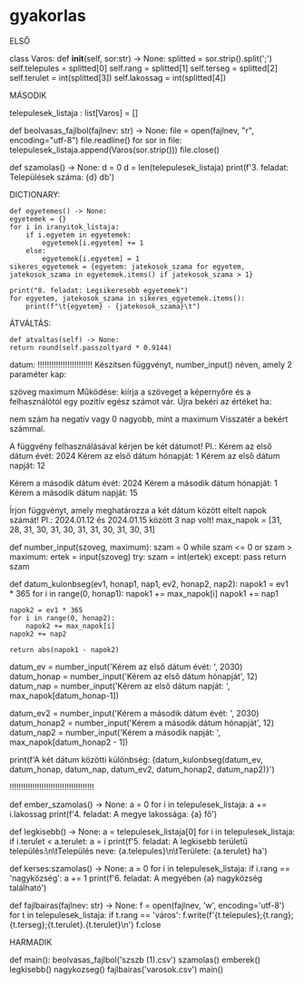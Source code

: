 # gyakorlas

ELSŐ

class Varos:
    def __init__(self, sor:str) -> None:
        splitted = sor.strip().split(';')
        self.telepules = splitted[0]
        self.rang = splitted[1]
        self.terseg = splitted[2]
        self.terulet = int(splitted[3])
        self.lakossag = int(splitted[4])



MÁSODIK

telepulesek_listaja : list[Varos] = []

def beolvasas_fajlbol(fajlnev: str) -> None:
    file = open(fajlnev, "r", encoding="utf-8")
    file.readline()
    for sor in file:
        telepulesek_listaja.append(Varos(sor.strip()))
    file.close()

def szamolas() -> None:
    d = 0
    d = len(telepulesek_listaja)
    print(f'3. feladat: Települések száma: {d} db')


DICTIONARY:

	def egyetemes() -> None:
    egyetemek = {}
    for i in iranyitok_listaja:
        if i.egyetem in egyetemek:
            egyetemek[i.egyetem] += 1
        else:
            egyetemek[i.egyetem] = 1
    sikeres_egyetemek = {egyetem: jatekosok_szama for egyetem, jatekosok_szama in egyetemek.items() if jatekosok_szama > 1}

    print("8. feladat: Legsikeresebb egyetemek")
    for egyetem, jatekosok_szama in sikeres_egyetemek.items():
        print(f"\t{egyetem} - {jatekosok_szama}\t")


ÁTVÁLTÁS:

	def atvaltas(self) -> None:
    return round(self.passzoltyard * 0.9144)

datum: !!!!!!!!!!!!!!!!!!!!!!!!
	Készítsen függvényt, number_input() néven, amely 2 paraméter kap:
    
szöveg
maximum
Működése: kiírja a szöveget a képernyőre és a felhasználótól egy pozitív egész számot vár.
Újra bekéri az értéket ha:
    
nem szám
ha negatív vagy 0
nagyobb, mint a maximum
Visszatér a bekért számmal.

A függvény felhasználásával kérjen be két dátumot!
Pl.:
Kérem az első dátum évét: 2024
Kérem az első dátum hónapját: 1
Kérem az első dátum napját: 12

Kérem a második dátum évét: 2024
Kérem a második dátum hónapját: 1
Kérem a második dátum napját: 15

Írjon függvényt, amely meghatározza a két dátum között eltelt napok számát!
Pl.:
2024.01.12 és 2024.01.15 között 3 nap volt!
max_napok = [31, 28, 31, 30, 31, 30, 31, 31, 30, 31, 30, 31]

def number_input(szoveg, maximum):
    szam = 0
    while szam <= 0 or szam > maximum:
        ertek = input(szoveg)
        try:
            szam = int(ertek)
        except:
            pass
    return szam

def datum_kulonbseg(ev1, honap1, nap1, ev2, honap2, nap2):
    napok1 = ev1 * 365
    for i in range(0, honap1):
        napok1 += max_napok[i]
    napok1 += nap1

    napok2 = ev1 * 365
    for i in range(0, honap2):
        napok2 += max_napok[i]
    napok2 += nap2

    return abs(napok1 - napok2)


datum_ev = number_input('Kérem az első dátum évét: ', 2030)
datum_honap = number_input('Kérem az első dátum hónapját', 12)
datum_nap = number_input('Kérem az első dátum napját: ', max_napok[datum_honap-1])

datum_ev2 = number_input('Kérem a második dátum évét: ', 2030)
datum_honap2 = number_input('Kérem a második dátum hónapját', 12)
datum_nap2 = number_input('Kérem a második napját: ', max_napok[datum_honap2 - 1])

print(f'A két dátum közötti különbség: {datum_kulonbseg(datum_ev, datum_honap, datum_nap, datum_ev2, datum_honap2, datum_nap2)}')

!!!!!!!!!!!!!!!!!!!!!!!!!!!!!!!!!!!!!



def ember_szamolas() -> None:
    a = 0
    for i in telepulesek_listaja:
        a += i.lakossag
    print(f'4. feladat: A megye lakossága: {a} fő')
        
def legkisebb() -> None: 
    a = telepulesek_listaja[0]
    for i in telepulesek_listaja:
        if i.terulet < a.terulet:
            a = i
    print(f'5. feladat: A legkisebb területű település:\n\tTelepülés neve: {a.telepules}\n\tTerülete: {a.terulet} ha')

def kerses:szamolas() -> None:
    a = 0
    for i in telepulesek_listaja:
        if i.rang == 'nagyközség':
            a += 1
    print(f'6. feladat: A megyében {a} nagyközség található')

def fajlbairas(fajlnev: str) -> None:
    f = open(fajlnev, 'w', encoding='utf-8')
    for t in telepulesek_listaja:
        if t.rang == 'város':
            f.write(f'{t.telepules};{t.rang};{t.terseg};{t.terulet}.{t.terulet}\n')
            f.close



HARMADIK

def main():
    beolvasas_fajlbol('szszb (1).csv')
    szamolas()
    emberek()
    legkisebb()
    nagykozseg()
    fajlbairas('varosok.csv')
main()
